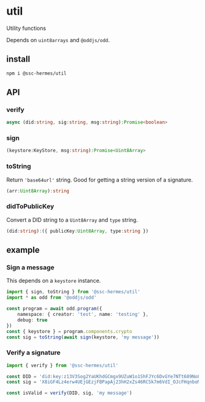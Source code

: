 # util

Utility functions

Depends on `uint8arrays` and `@oddjs/odd`.

## install

```bash
npm i @ssc-hermes/util
```

## API

### verify
```ts
async (did:string, sig:string, msg:string):Promise<boolean>
```

### sign
```ts
(keystore:KeyStore, msg:string):Promise<Uint8Array>
```

### toString
Return `'base64url'` string. Good for getting a string version of a signature.

```ts
(arr:Uint8Array):string
```

### didToPublicKey
Convert a DID string to a `Uint8Array` and `type` string.

```ts
(did:string):({ publicKey:Uint8Array, type:string })
```

## example

### Sign a message
This depends on a `keystore` instance.

```ts
import { sign, toString } from '@ssc-hermes/util'
import * as odd from '@oddjs/odd'

const program = await odd.program({
    namespace: { creator: 'test', name: 'testing' },
    debug: true
})
const { keystore } = program.components.crypto
const sig = toString(await sign(keystore, 'my message'))
```

### Verify a signature

```ts
import { verify } from '@ssc-hermes/util'

const DID = 'did:key:z13V3Sog2YaUKhdGCmgx9UZuW1o1ShFJYc6DvGYe7NTt689NoL2htQdMxpcGJ3C7aZxdwvAzVjiib8MGB5R4vVFYtQJe1k5YfgxHnhAy2AxtG9CCfDMioGExvWNQREeBt6kwZweRCm4D2c6UmAvosCpf48EcdVATJKdQiwW1Swp9Vo5rkbPCTYWHvSpwgw8N9WntcfrPNRF7xDvGFmQ1ZiZkvZw1E4sVUMvhoaLbnHoRSB8NLrdW1mXjkVCyeA3a72x76sXhXtvbQ63noGth8Rke8tGCfXs9Skha81F9UFZz3gmJZTrgFTfCJrcMF2b6AsHZtWgLGnsXcB3hj7pxRy8APSCeq4AYfzCexkrkVdctmfQkrMSDd5WmGEeF8KKzkoNaHZhcgHd8VcYFXnuoKe8'
const sig = 'X8iGF4Lz4erw4UEjGEzjFBPapAj23hH2xZs46RCSk7m6VdI_OJcFHqnboMC9D9Gab3ywqKyKlVUZhLM9M7DC5Ep3FKvM68tXQxvAFNhJGZ91e9_pTxCUs3St1l6vGfMrMNUTzLfn72iClVzXcj5XjaYFzkbvO_l5HhvDUfho5ndVoHhyAVwml-YWG4JUTzeK-HPKCb6jeedjMlEIb5CeM2xMvjwdjs78s3kDVAiV7kMbtKSKDyvAmMfugQ1YlqbOIJmTKOgQOK-0-XtShDxd6j7GtSBkcwFauhjA4Gtd0emVGm6rK9sMT0yDPamFYCi4krt4HtzCxOnryoZTAMYTZg'

const isValid = verify(DID, sig, 'my message')
```
